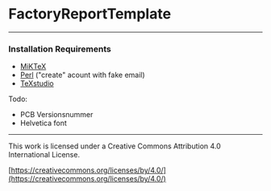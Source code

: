 # FactoryReportTemplate

---

### Installation Requirements

- [MiKTeX](https://miktex.org/download)
- [Perl](https://www.perl.org/get.html) ("create" acount with fake email)
- [TeXstudio](https://www.texstudio.org/)




Todo:

- PCB Versionsnummer
- Helvetica font


---


This work is licensed under a Creative Commons Attribution 4.0 International License.

[https://creativecommons.org/licenses/by/4.0/](https://creativecommons.org/licenses/by/4.0/)


